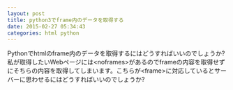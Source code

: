 ```yaml
---
layout: post
title: python3でframe内のデータを取得する
date: 2015-02-27 05:34:43
categories: html python
---
```

<!-- {% raw %} -->
<p>Pythonでhtmlのframe内のデータを取得するにはどうすればいいのでしょうか?<br>
私が取得したいWebページには&lt;noframes&gt;があるのでframeの内容を取得せずにそちらの内容を取得してしまいます。こちらが&lt;frame&gt;に対応しているとサーバーに思わせるにはどうすればいいのでしょうか?</p>
<!-- {% endraw %} -->
